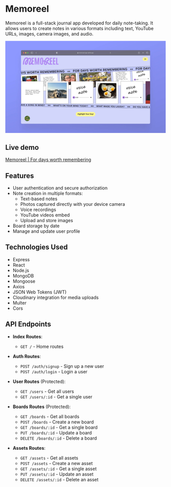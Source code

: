 # Memoreel

Memoreel is a full-stack journal app developed for daily note-taking. It allows users to create notes in various formats including text, YouTube URLs, images, camera images, and audio.

![Memoreel | For days worth remembering](https://github.com/laurasinclair/memoreel-frontend/blob/c24e4fbe7f076088ac5fb42c9e39f3baacb9d193/public/images/memoreel_screenshot.jpg)

## Live demo

[Memoreel | For days worth remembering](https://memoreel-app.netlify.app/)

## Features

-  User authentication and secure authorization
-  Note creation in multiple formats:
   -  Text-based notes
   -  Photos captured directly with your device camera
   -  Voice recordings
   -  YouTube videos embed
   -  Upload and store images
-  Board storage by date
-  Manage and update user profile

## Technologies Used

-  Express
-  React
-  Node.js
-  MongoDB
-  Mongoose
-  Axios
-  JSON Web Tokens (JWT)
-  Cloudinary integration for media uploads
-  Multer
-  Cors

## API Endpoints

- **Index Routes**:

  - `GET /` - Home routes

- **Auth Routes**:

  - `POST /auth/signup` - Sign up a new user
  - `POST /auth/login` - Login a user

- **User Routes** (Protected):

  - `GET /users` - Get all users
  - `GET /users/:id` - Get a single user

- **Boards Routes** (Protected):

  - `GET /boards` - Get all boards
  - `POST /boards` - Create a new board
  - `GET /boards/:id` - Get a single board
  - `PUT /boards/:id` - Update a board
  - `DELETE /boards/:id` - Delete a board

- **Assets Routes**:
  - `GET /assets` - Get all assets
  - `POST /assets` - Create a new asset
  - `GET /assets/:id` - Get a single asset
  - `PUT /assets/:id` - Update an asset
  - `DELETE /assets/:id` - Delete an asset
